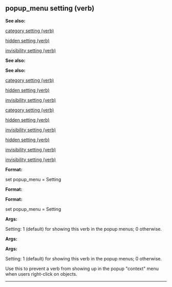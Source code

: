 

 popup\_menu setting (verb)
----------------------------




**See also:** 


[category setting (verb)](#/verb/set/category) 

[hidden setting (verb)](#/verb/set/hidden) 

[invisibility setting (verb)](#/verb/set/invisibility) 





**See also:** 

**See also:**

[category setting (verb)](#/verb/set/category) 

[hidden setting (verb)](#/verb/set/hidden) 

[invisibility setting (verb)](#/verb/set/invisibility) 



[category setting (verb)](#/verb/set/category)

[hidden setting (verb)](#/verb/set/hidden) 

[invisibility setting (verb)](#/verb/set/invisibility) 


[hidden setting (verb)](#/verb/set/hidden)

[invisibility setting (verb)](#/verb/set/invisibility) 

[invisibility setting (verb)](#/verb/set/invisibility)


**Format:** 


 set popup\_menu = Setting
 


**Format:** 

**Format:**

 set popup\_menu = Setting



**Args:** 


 Setting: 1 (default) for showing this verb in the popup menus; 0 otherwise.
 


**Args:** 

**Args:**

 Setting: 1 (default) for showing this verb in the popup menus; 0 otherwise.


 Use this to prevent a verb from showing up in the popup "context" menu when
users right-click on objects.





---


